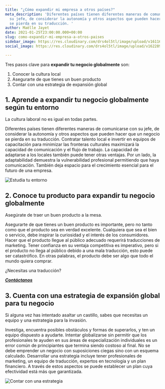 ```yaml
---
title: "¿Cómo expandir mi empresa a otros países?"
meta_description: 'Diferentes países tienen diferentes maneras de comunicarse con
  su jefe, de considerar la autonomía y otros aspectos que pueden hacer que un negocio
  se pierda en su traducción. '
author: Maëlle Jayet
date: 2021-01-25T23:00:00.000+00:00
slug: como-expandir-mi-empresa-a-otros-paises
sidebar_image: https://res.cloudinary.com/drs4ol5tl/image/upload/v1611693522/Pinterest-02_ojfdnf.png
social_image: https://res.cloudinary.com/drs4ol5tl/image/upload/v1622897873/Photos/Covers/pointing-on-map.jpg

---
```

Tres pasos clave para **expandir tu negocio globalmente** son:

1. Conocer la cultura local
2. Asegurarte de que tienes un buen producto
3. Contar con una estrategia de expansión global

## 1. Aprende a expandir tu negocio globalmente según tu entorno

La cultura laboral no es igual en todas partes.

Diferentes países tienen diferentes maneras de comunicarse con su jefe, de considerar la autonomía y otros aspectos que pueden hacer que un negocio se pierda en su traducción. Contratar talento local e invertir en equipos de capacitación para minimizar las fronteras culturales maximizará la capacidad de comunicación y el flujo de trabajo. La capacidad de adaptarse a los locales también puede tener otras ventajas. Por un lado, la adaptabilidad demuestra la vulnerabilidad profesional permitiendo que haya comunicación. También deja espacio para el crecimiento esencial para el futuro de una empresa.

![Estudia tu entorno](https://res.cloudinary.com/drs4ol5tl/image/upload/v1622916815/Photos/australia-on-globe-photography.jpg "Estudia tu entorno")

## 2. Conoce tu producto para expandir tu negocio globalmente

Asegúrate de traer un buen producto a la mesa.

Asegurarte de que tienes un buen producto es importante, pero no tanto como que el producto sea en verdad excelente. Cualquiera que sea el bien o servicio, debe inspirar la curiosidad y el interés de los consumidores. Hacer que el producto llegue al público adecuado requerirá traducciones de marketing. Tener confianza en su ventaja competitiva es imperativo, pero si el producto no llega al público debido a una mala traducción, esto puede ser catastrófico. En otras palabras, el producto debe ser algo que todo el mundo quiera comprar.

¿Necesitas una traducción?

[**_Contáctanos_**](https://paladria.com/es/contacto/)

## 3. Cuenta con una estrategia de expansión global para tu negocio

Si alguna vez has intentado asaltar un castillo, sabes que necesitas un equipo y una estrategia para la invasión.

Investiga, encuentra posibles obstáculos y formas de superarlos, y ten un equipo dispuesto a ayudarte. Intentar globalizarse sin permitir que los profesionales te ayuden en sus áreas de especialización individuales es un error común de principiantes que termina siendo costoso al final. No se debe emprender un negocio con suposiciones ciegas sino con un esquema calculado. Desarrollar una estrategia incluye tener profesionales de marketing, un equipo de traducción, expertos en tecnología y un plan financiero. A través de estos aspectos se puede establecer un plan cuya efectividad está más que garantizada.

![Contar con una estrategia](https://res.cloudinary.com/drs4ol5tl/image/upload/v1622910294/Photos/marketing-women-work.jpg "Contar con una estrategia")